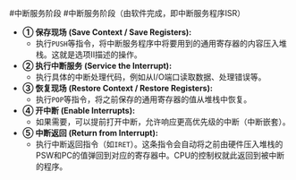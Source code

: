 #中断服务阶段 #中断服务阶段（由软件完成，即中断服务程序ISR） 
*   **① 保存现场 (Save Context / Save Registers):**
    *   执行`PUSH`等指令，将中断服务程序中将要用到的通用寄存器的内容压入堆栈。这就是选项II描述的操作。
*   **② 执行中断服务 (Service the Interrupt):**
    *   执行具体的中断处理代码，例如从I/O端口读取数据、处理错误等。
*   **③ 恢复现场 (Restore Context / Restore Registers):**
    *   执行`POP`等指令，将之前保存的通用寄存器的值从堆栈中恢复。
*   **④ 开中断 (Enable Interrupts):**
    *   如果需要，可以提前打开中断，允许响应更高优先级的中断（中断嵌套）。
*   **⑤ 中断返回 (Return from Interrupt):**
    *   执行中断返回指令（如`IRET`）。这条指令会自动将之前由硬件压入堆栈的PSW和PC的值弹回到对应的寄存器中。CPU的控制权就此返回到被中断的程序。